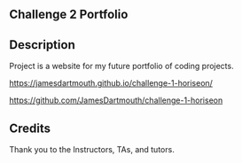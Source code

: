 ## Challenge 2 Portfolio

## Description

Project is a website for my future portfolio of coding projects.

https://jamesdartmouth.github.io/challenge-1-horiseon/

https://github.com/JamesDartmouth/challenge-1-horiseon



## Credits

Thank you to the Instructors, TAs, and tutors.
